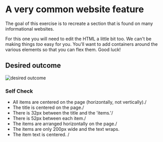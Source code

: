 # A very common website feature

The goal of this exercise is to recreate a section that is found on many informational websites.

For this one you will need to edit the HTML a little bit too. We can't be making things _too_ easy for you. You'll want to add containers around the various elements so that you can flex them. Good luck!

## Desired outcome

![desired outcome](./desired-outcome.png)

### Self Check

- All items are centered on the page (horizontally, not vertically)./
- The title is centered on the page./
- There is 32px between the title and the 'items.'/
- There is 52px between each item./
- The items are arranged horizontally on the page./
- The items are only 200px wide and the text wraps.
- The item text is centered. /
